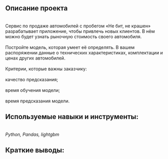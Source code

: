 ## Описание проекта
<br>Сервис по продаже автомобилей с пробегом «Не бит, не крашен» разрабатывает приложение, чтобы привлечь новых клиентов. В нём можно будет узнать рыночную стоимость своего автомобиля.<br>
<br>Постройте модель, которая умеет её определять. В вашем распоряжении данные о технических характеристиках, комплектации и ценах других автомобилей.<br>
<br>Критерии, которые важны заказчику:<br>
<br>качество предсказания;<br>
<br>время обучения модели;<br>
<br>время предсказания модели.<br>
## Используемые навыки и инструменты:<br>
<br> *Python, Pandas, lightgbm*<br>
 ## Краткие выводы: <br>
